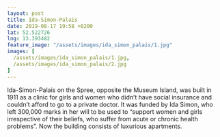 ```yaml
---
layout: post
title: Ida-Simon-Palais
date: 2019-08-17 19:58 +0200
lat: 52.522726
lng: 13.393482
feature_image: "/assets/images/ida_simon_palais/1.jpg"
images: [
  /assets/images/ida_simon_palais/1.jpg,
  /assets/images/ida_simon_palais/2.jpg
]
---
```


Ida-Simon-Palais on the Spree, opposite the Museum Island, was built in 1911 as a clinic for girls and women who didn’t have social insurance and couldn’t afford to go to a private doctor. It was funded by Ida Simon, who left 300,000 marks in her will to be used to “support women and girls irrespective of their beliefs, who suffer from acute or chronic health problems”. Now the building consists of luxurious apartments.
